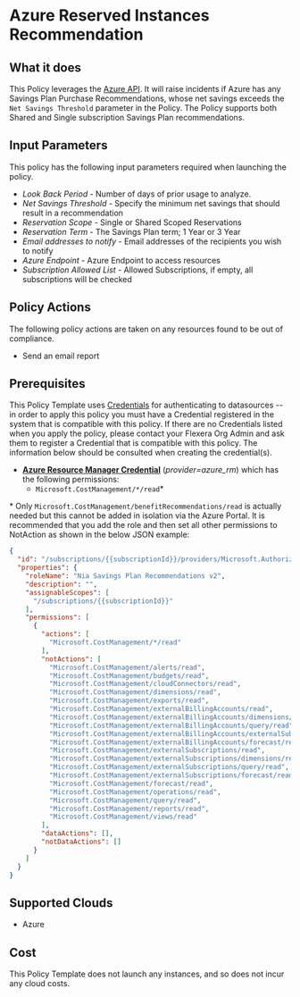 # Azure Reserved Instances Recommendation

## What it does

This Policy leverages the [Azure API](https://learn.microsoft.com/en-us/rest/api/cost-management/benefit-recommendations/LIST?tabs=HTTP). It will raise incidents if Azure has any Savings Plan Purchase Recommendations, whose net savings exceeds the `Net Savings Threshold` parameter in the Policy. The Policy supports both Shared and Single subscription Savings Plan recommendations.

## Input Parameters

This policy has the following input parameters required when launching the policy.

- *Look Back Period* - Number of days of prior usage to analyze.
- *Net Savings Threshold* - Specify the minimum net savings that should result in a recommendation
- *Reservation Scope* - Single or Shared Scoped Reservations
- *Reservation Term* - The Savings Plan term; 1 Year or 3 Year
- *Email addresses to notify* - Email addresses of the recipients you wish to notify
- *Azure Endpoint* - Azure Endpoint to access resources
- *Subscription Allowed List* - Allowed Subscriptions, if empty, all subscriptions will be checked

## Policy Actions

The following policy actions are taken on any resources found to be out of compliance.

- Send an email report

## Prerequisites

This Policy Template uses [Credentials](https://docs.flexera.com/flexera/EN/Automation/ManagingCredentialsExternal.htm) for authenticating to datasources -- in order to apply this policy you must have a Credential registered in the system that is compatible with this policy. If there are no Credentials listed when you apply the policy, please contact your Flexera Org Admin and ask them to register a Credential that is compatible with this policy. The information below should be consulted when creating the credential(s).

- [**Azure Resource Manager Credential**](https://docs.flexera.com/flexera/EN/Automation/ProviderCredentials.htm#automationadmin_109256743_1124668) (*provider=azure_rm*) which has the following permissions:
  - `Microsoft.CostManagement/*/read`*

\* Only `Microsoft.CostManagement/benefitRecommendations/read` is actually needed but this cannot be added in isolation via the Azure Portal. It is recommended that you add the role and then set all other permissions to NotAction as shown in the below JSON example:

```json
{
  "id": "/subscriptions/{{subscriptionId}}/providers/Microsoft.Authorization/roleDefinitions/{{roleDefinitionId}}",
  "properties": {
    "roleName": "Nia Savings Plan Recommendations v2",
    "description": "",
    "assignableScopes": [
      "/subscriptions/{{subscriptionId}}"
    ],
    "permissions": [
      {
        "actions": [
          "Microsoft.CostManagement/*/read"
        ],
        "notActions": [
          "Microsoft.CostManagement/alerts/read",
          "Microsoft.CostManagement/budgets/read",
          "Microsoft.CostManagement/cloudConnectors/read",
          "Microsoft.CostManagement/dimensions/read",
          "Microsoft.CostManagement/exports/read",
          "Microsoft.CostManagement/externalBillingAccounts/read",
          "Microsoft.CostManagement/externalBillingAccounts/dimensions/read",
          "Microsoft.CostManagement/externalBillingAccounts/query/read",
          "Microsoft.CostManagement/externalBillingAccounts/externalSubscriptions/read",
          "Microsoft.CostManagement/externalBillingAccounts/forecast/read",
          "Microsoft.CostManagement/externalSubscriptions/read",
          "Microsoft.CostManagement/externalSubscriptions/dimensions/read",
          "Microsoft.CostManagement/externalSubscriptions/query/read",
          "Microsoft.CostManagement/externalSubscriptions/forecast/read",
          "Microsoft.CostManagement/forecast/read",
          "Microsoft.CostManagement/operations/read",
          "Microsoft.CostManagement/query/read",
          "Microsoft.CostManagement/reports/read",
          "Microsoft.CostManagement/views/read"
        ],
        "dataActions": [],
        "notDataActions": []
      }
    ]
  }
}
```

## Supported Clouds

- Azure

## Cost

This Policy Template does not launch any instances, and so does not incur any cloud costs.
